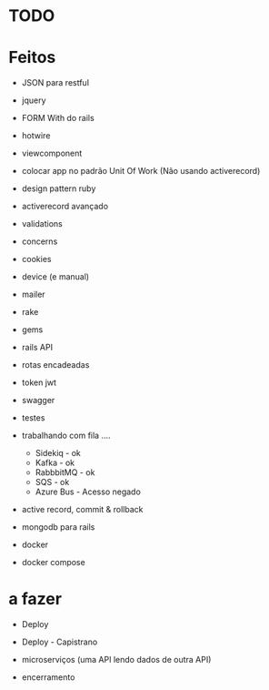# TODO

# Feitos
- JSON para restful
- jquery
- FORM With do rails
- hotwire
- viewcomponent
- colocar app no padrão Unit Of Work (Não usando activerecord)
- design pattern ruby
- activerecord avançado
- validations
- concerns
- cookies
- device (e manual)
- mailer
- rake
- gems
- rails API
- rotas encadeadas
- token jwt
- swagger
- testes
- trabalhando com fila .... 
  - Sidekiq - ok
  - Kafka - ok
  - RabbbitMQ - ok
  - SQS - ok
  - Azure Bus - Acesso negado

- active record, commit & rollback
- mongodb para rails
- docker
- docker compose

# a fazer

- Deploy
- Deploy - Capistrano

- microserviços (uma API lendo dados de outra API)
- encerramento
